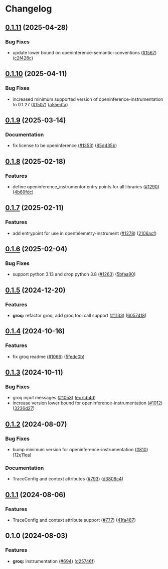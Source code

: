 # Changelog

## [0.1.11](https://github.com/Arize-ai/openinference/compare/python-openinference-instrumentation-groq-v0.1.10...python-openinference-instrumentation-groq-v0.1.11) (2025-04-28)


### Bug Fixes

* update lower bound on openinference-semantic-conventions ([#1567](https://github.com/Arize-ai/openinference/issues/1567)) ([c2f428c](https://github.com/Arize-ai/openinference/commit/c2f428c5916c3dd62cf6670358f37111d4f7fd25))

## [0.1.10](https://github.com/Arize-ai/openinference/compare/python-openinference-instrumentation-groq-v0.1.9...python-openinference-instrumentation-groq-v0.1.10) (2025-04-11)


### Bug Fixes

* increased minimum supported version of openinference-instrumentation to 0.1.27 ([#1507](https://github.com/Arize-ai/openinference/issues/1507)) ([a55edfa](https://github.com/Arize-ai/openinference/commit/a55edfa8900c1f36a73385c7d03f91cffadd85c4))

## [0.1.9](https://github.com/Arize-ai/openinference/compare/python-openinference-instrumentation-groq-v0.1.8...python-openinference-instrumentation-groq-v0.1.9) (2025-03-14)


### Documentation

* fix license to be openinference ([#1353](https://github.com/Arize-ai/openinference/issues/1353)) ([85d435b](https://github.com/Arize-ai/openinference/commit/85d435be3af3de5424494cfbdd654454688b7377))

## [0.1.8](https://github.com/Arize-ai/openinference/compare/python-openinference-instrumentation-groq-v0.1.7...python-openinference-instrumentation-groq-v0.1.8) (2025-02-18)


### Features

* define openinference_instrumentor entry points for all libraries ([#1290](https://github.com/Arize-ai/openinference/issues/1290)) ([4b69fdc](https://github.com/Arize-ai/openinference/commit/4b69fdc13210048009e51639b01e7c0c9550c9d1))

## [0.1.7](https://github.com/Arize-ai/openinference/compare/python-openinference-instrumentation-groq-v0.1.6...python-openinference-instrumentation-groq-v0.1.7) (2025-02-11)


### Features

* add entrypoint for use in opentelemetry-instrument ([#1278](https://github.com/Arize-ai/openinference/issues/1278)) ([2106acf](https://github.com/Arize-ai/openinference/commit/2106acfd6648804abe9b95e41a49df26a500435c))

## [0.1.6](https://github.com/Arize-ai/openinference/compare/python-openinference-instrumentation-groq-v0.1.5...python-openinference-instrumentation-groq-v0.1.6) (2025-02-04)


### Bug Fixes

* support python 3.13 and drop python 3.8 ([#1263](https://github.com/Arize-ai/openinference/issues/1263)) ([5bfaa90](https://github.com/Arize-ai/openinference/commit/5bfaa90d800a8f725b3ac7444d16972ed7821738))

## [0.1.5](https://github.com/Arize-ai/openinference/compare/python-openinference-instrumentation-groq-v0.1.4...python-openinference-instrumentation-groq-v0.1.5) (2024-12-20)


### Features

* **groq:** refactor groq, add groq tool call support ([#1133](https://github.com/Arize-ai/openinference/issues/1133)) ([6057418](https://github.com/Arize-ai/openinference/commit/6057418f26ad2cbbb05c122550fcce462c684058))

## [0.1.4](https://github.com/Arize-ai/openinference/compare/python-openinference-instrumentation-groq-v0.1.3...python-openinference-instrumentation-groq-v0.1.4) (2024-10-16)


### Features

* fix groq readme ([#1066](https://github.com/Arize-ai/openinference/issues/1066)) ([5fedc0b](https://github.com/Arize-ai/openinference/commit/5fedc0b451b0da955899a0fcd69ac958cfe38273))

## [0.1.3](https://github.com/Arize-ai/openinference/compare/python-openinference-instrumentation-groq-v0.1.2...python-openinference-instrumentation-groq-v0.1.3) (2024-10-11)


### Bug Fixes

* groq input messages ([#1053](https://github.com/Arize-ai/openinference/issues/1053)) ([ec7cb4d](https://github.com/Arize-ai/openinference/commit/ec7cb4d01853970a3f604b45b827f37220d70d2e))
* increase version lower bound for openinference-instrumentation ([#1012](https://github.com/Arize-ai/openinference/issues/1012)) ([3236d27](https://github.com/Arize-ai/openinference/commit/3236d2733a46b84d693ddb7092209800cde8cc34))

## [0.1.2](https://github.com/Arize-ai/openinference/compare/python-openinference-instrumentation-groq-v0.1.1...python-openinference-instrumentation-groq-v0.1.2) (2024-08-07)


### Bug Fixes

* bump minimum version for openinference-instrumentation ([#810](https://github.com/Arize-ai/openinference/issues/810)) ([12e11ea](https://github.com/Arize-ai/openinference/commit/12e11ea405252ca35dc8d3f3a08ec5b83a08cea7))


### Documentation

* TraceConfig and context attributes ([#793](https://github.com/Arize-ai/openinference/issues/793)) ([d3808c4](https://github.com/Arize-ai/openinference/commit/d3808c4bea3f6a4c72d3a7ea09b54e78072be6fd))

## [0.1.1](https://github.com/Arize-ai/openinference/compare/python-openinference-instrumentation-groq-v0.1.0...python-openinference-instrumentation-groq-v0.1.1) (2024-08-06)


### Features

* TraceConfig and context attribute support ([#777](https://github.com/Arize-ai/openinference/issues/777)) ([41fa487](https://github.com/Arize-ai/openinference/commit/41fa487c54a05961d41c4da5af053077280bfdf4))

## 0.1.0 (2024-08-03)


### Features

* **groq:** instrumentation ([#694](https://github.com/Arize-ai/openinference/issues/694)) ([d25746f](https://github.com/Arize-ai/openinference/commit/d25746ff493bce1cd90ed70f1a2989ef4d8dfe24))
